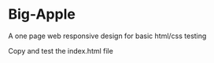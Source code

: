 # Big-Apple
A one page web responsive design for basic html/css testing

Copy and test the index.html file 
